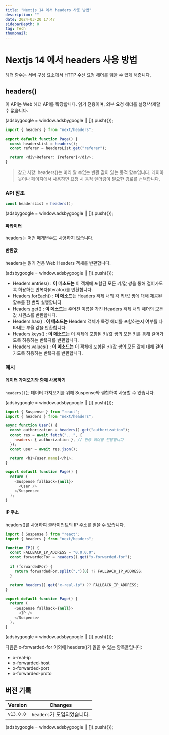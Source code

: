 ```yaml
---
title: "Nextjs 14 에서 headers 사용 방법"
description: ""
date: 2024-03-20 17:47
sidebarDepth: 0
tag: Tech
thumbnail:
---
```


# Nextjs 14 에서 headers 사용 방법

헤더 함수는 서버 구성 요소에서 HTTP 수신 요청 헤더를 읽을 수 있게 해줍니다.

## headers()

이 API는 Web 헤더 API를 확장합니다. 읽기 전용이며, 외부 요청 헤더를 설정/삭제할 수 없습니다.

<!-- ui-log 수평형 -->

<ins class="adsbygoogle"
      style="display:block"
      data-ad-client="ca-pub-4877378276818686"
      data-ad-slot="9743150776"
      data-ad-format="auto"
      data-full-width-responsive="true"></ins>
<component is="script">
(adsbygoogle = window.adsbygoogle || []).push({});
</component>

```typescript
import { headers } from "next/headers";

export default function Page() {
  const headersList = headers();
  const referer = headersList.get("referer");

  return <div>Referer: {referer}</div>;
}
```

> 참고 사항:
> headers()는 미리 알 수없는 반환 값이 있는 동적 함수입니다. 레이아웃이나 페이지에서 사용하면 요청 시 동적 렌더링이 필요한 경로를 선택합니다.

### API 참조

```js
const headersList = headers();
```

<!-- ui-log 수평형 -->

<ins class="adsbygoogle"
      style="display:block"
      data-ad-client="ca-pub-4877378276818686"
      data-ad-slot="9743150776"
      data-ad-format="auto"
      data-full-width-responsive="true"></ins>
<component is="script">
(adsbygoogle = window.adsbygoogle || []).push({});
</component>

#### 파라미터

headers는 어떤 매개변수도 사용하지 않습니다.

#### 반환값

headers는 읽기 전용 Web Headers 객체를 반환합니다.

<!-- ui-log 수평형 -->

<ins class="adsbygoogle"
      style="display:block"
      data-ad-client="ca-pub-4877378276818686"
      data-ad-slot="9743150776"
      data-ad-format="auto"
      data-full-width-responsive="true"></ins>
<component is="script">
(adsbygoogle = window.adsbygoogle || []).push({});
</component>

- Headers.entries()
  : **이 메소드는** 이 객체에 포함된 모든 키/값 쌍을 통해 걸어가도록 허용하는 반복자(iterator)를 반환합니다.
- Headers.forEach()
  : **이 메소드는** Headers 객체 내의 각 키/값 쌍에 대해 제공된 함수를 한 번씩 실행합니다.
- Headers.get()
  : **이 메소드는** 주어진 이름을 가진 Headers 객체 내의 헤더의 모든 값 시퀀스를 반환합니다.
- Headers.has()
  : **이 메소드는** Headers 객체가 특정 헤더를 포함하는지 여부를 나타내는 부울 값을 반환합니다.
- Headers.keys()
  : **이 메소드는** 이 객체에 포함된 키/값 쌍의 모든 키를 통해 걸어가도록 허용하는 반복자를 반환합니다.
- Headers.values()
  : **이 메소드는** 이 객체에 포함된 키/값 쌍의 모든 값에 대해 걸어가도록 허용하는 반복자를 반환합니다.

### 예시

#### 데이터 가져오기와 함께 사용하기

`headers()`는 데이터 가져오기를 위해 Suspense와 결합하여 사용할 수 있습니다.

<!-- ui-log 수평형 -->

<ins class="adsbygoogle"
      style="display:block"
      data-ad-client="ca-pub-4877378276818686"
      data-ad-slot="9743150776"
      data-ad-format="auto"
      data-full-width-responsive="true"></ins>
<component is="script">
(adsbygoogle = window.adsbygoogle || []).push({});
</component>

```js
import { Suspense } from "react";
import { headers } from "next/headers";

async function User() {
  const authorization = headers().get("authorization");
  const res = await fetch("...", {
    headers: { authorization }, // 인증 헤더를 전달합니다
  });
  const user = await res.json();

  return <h1>{user.name}</h1>;
}

export default function Page() {
  return (
    <Suspense fallback={null}>
      <User />
    </Suspense>
  );
}
```

#### IP 주소

headers()를 사용하여 클라이언트의 IP 주소를 얻을 수 있습니다.

```js
import { Suspense } from "react";
import { headers } from "next/headers";

function IP() {
  const FALLBACK_IP_ADDRESS = "0.0.0.0";
  const forwardedFor = headers().get("x-forwarded-for");

  if (forwardedFor) {
    return forwardedFor.split(",")[0] ?? FALLBACK_IP_ADDRESS;
  }

  return headers().get("x-real-ip") ?? FALLBACK_IP_ADDRESS;
}

export default function Page() {
  return (
    <Suspense fallback={null}>
      <IP />
    </Suspense>
  );
}
```

<!-- ui-log 수평형 -->

<ins class="adsbygoogle"
      style="display:block"
      data-ad-client="ca-pub-4877378276818686"
      data-ad-slot="9743150776"
      data-ad-format="auto"
      data-full-width-responsive="true"></ins>
<component is="script">
(adsbygoogle = window.adsbygoogle || []).push({});
</component>

다음은 x-forwarded-for 이외에 headers()가 읽을 수 있는 항목들입니다:

- x-real-ip
- x-forwarded-host
- x-forwarded-port
- x-forwarded-proto

## 버전 기록

| Version   | Changes                     |
| --------- | --------------------------- |
| `v13.0.0` | `headers`가 도입되었습니다. |

<!-- ui-log 수평형 -->

<ins class="adsbygoogle"
      style="display:block"
      data-ad-client="ca-pub-4877378276818686"
      data-ad-slot="9743150776"
      data-ad-format="auto"
      data-full-width-responsive="true"></ins>
<component is="script">
(adsbygoogle = window.adsbygoogle || []).push({});
</component>
